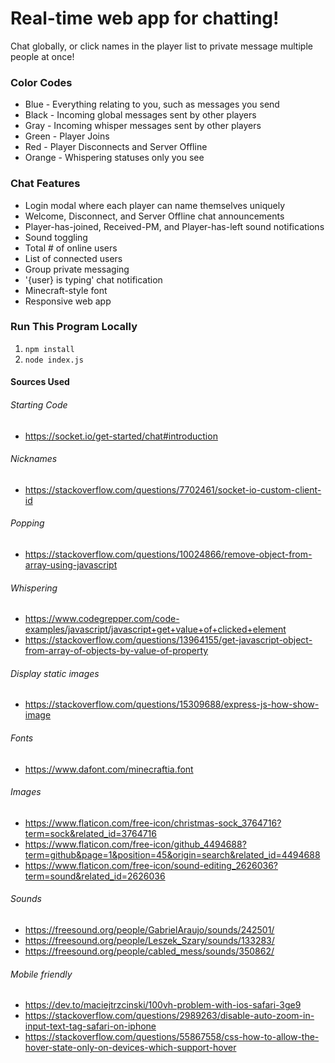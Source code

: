 # Real-time web app for chatting!
Chat globally, or click names in the player list to private message multiple people at once!

### Color Codes
  * Blue - Everything relating to you, such as messages you send
  * Black - Incoming global messages sent by other players
  * Gray - Incoming whisper messages sent by other players
  * Green - Player Joins
  * Red - Player Disconnects and Server Offline
  * Orange - Whispering statuses only you see

### Chat Features
  * Login modal where each player can name themselves uniquely
  * Welcome, Disconnect, and Server Offline chat announcements
  * Player-has-joined, Received-PM, and Player-has-left sound notifications
  * Sound toggling
  * Total # of online users
  * List of connected users
  * Group private messaging
  * '{user} is typing' chat notification
  * Minecraft-style font
  * Responsive web app

### Run This Program Locally
1. `npm install`
2. `node index.js`

#### Sources Used
###### Starting Code
  * https://socket.io/get-started/chat#introduction
###### Nicknames
  * https://stackoverflow.com/questions/7702461/socket-io-custom-client-id
###### Popping
  * https://stackoverflow.com/questions/10024866/remove-object-from-array-using-javascript
###### Whispering
  * https://www.codegrepper.com/code-examples/javascript/javascript+get+value+of+clicked+element
  * https://stackoverflow.com/questions/13964155/get-javascript-object-from-array-of-objects-by-value-of-property
###### Display static images
  * https://stackoverflow.com/questions/15309688/express-js-how-show-image
###### Fonts
  * https://www.dafont.com/minecraftia.font
###### Images
  * https://www.flaticon.com/free-icon/christmas-sock_3764716?term=sock&related_id=3764716
  * https://www.flaticon.com/free-icon/github_4494688?term=github&page=1&position=45&origin=search&related_id=4494688
  * https://www.flaticon.com/free-icon/sound-editing_2626036?term=sound&related_id=2626036
###### Sounds
  * https://freesound.org/people/GabrielAraujo/sounds/242501/
  * https://freesound.org/people/Leszek_Szary/sounds/133283/
  * https://freesound.org/people/cabled_mess/sounds/350862/
###### Mobile friendly
  * https://dev.to/maciejtrzcinski/100vh-problem-with-ios-safari-3ge9
  * https://stackoverflow.com/questions/2989263/disable-auto-zoom-in-input-text-tag-safari-on-iphone
  * https://stackoverflow.com/questions/55867558/css-how-to-allow-the-hover-state-only-on-devices-which-support-hover